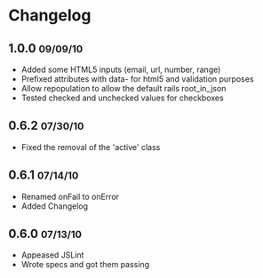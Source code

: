 Changelog
=========

## 1.0.0 <small>09/09/10</small>

* Added some HTML5 inputs (email, url, number, range)
* Prefixed attributes with data- for html5 and validation purposes
* Allow repopulation to allow the default rails root\_in\_json
* Tested checked and unchecked values for checkboxes


## 0.6.2 <small>07/30/10</small>

* Fixed the removal of the 'active' class


## 0.6.1 <small>07/14/10</small>

* Renamed onFail to onError
* Added Changelog


## 0.6.0 <small>07/13/10</small>

* Appeased JSLint
* Wrote specs and got them passing
